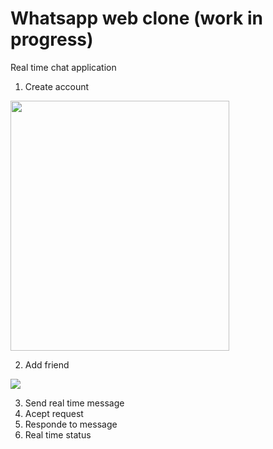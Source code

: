 # Whatsapp web clone (work in progress)

Real time chat application

1. Create account  
<img src="https://res.cloudinary.com/dxexw8kqg/image/upload/v1697490224/SCR-20231016-p2z_kw2v0t.png" width="350" height="400">

2. Add friend  
<img src='https://res.cloudinary.com/dxexw8kqg/image/upload/v1697490421/SCR-20231016-p5o_p9egkv.png'>  

3. Send real time message
4. Acept request
5. Responde to message
6. Real time status